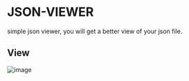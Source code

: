 # JSON-VIEWER
simple json viewer, you will get a better view of your json file.

## View
![image](https://user-images.githubusercontent.com/35423510/137635930-57bbd313-ae47-481e-8202-c78df5c73554.png)
